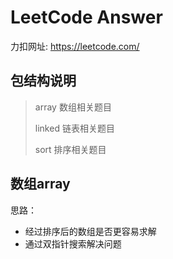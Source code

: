 # LeetCode Answer

力扣网址: https://leetcode.com/

## 包结构说明

> array 数组相关题目
>
> linked 链表相关题目
>
> sort 排序相关题目
>
> 



## 数组array

思路：

- 经过排序后的数组是否更容易求解
- 通过双指针搜索解决问题



